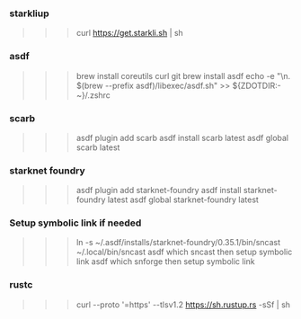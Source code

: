### starkliup
>>> curl https://get.starkli.sh | sh

### asdf
>>> brew install coreutils curl git
>>> brew install asdf
>>> echo -e "\n. $(brew --prefix asdf)/libexec/asdf.sh" >> ${ZDOTDIR:-~}/.zshrc

### scarb
>>> asdf plugin add scarb
>>> asdf install scarb latest
>>> asdf global scarb latest

### starknet foundry
>>> asdf plugin add starknet-foundry
>>> asdf install starknet-foundry latest
>>> asdf global starknet-foundry latest

### Setup symbolic link if needed
>>> ln -s  ~/.asdf/installs/starknet-foundry/0.35.1/bin/sncast ~/.local/bin/sncast
>>> asdf which sncast then setup symbolic link
>>> asdf which snforge then setup symbolic link

### rustc
>>> curl --proto '=https' --tlsv1.2 https://sh.rustup.rs -sSf | sh